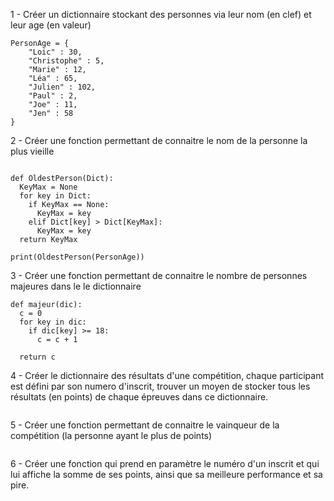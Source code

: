 1 - Créer un dictionnaire stockant des personnes via leur nom (en clef) et leur age (en valeur)

```
PersonAge = {
    "Loic" : 30,
    "Christophe" : 5,
    "Marie" : 12,
    "Léa" : 65,
    "Julien" : 102,
    "Paul" : 2,
    "Joe" : 11,
    "Jen" : 58
}

```

2 - Créer une fonction permettant de connaitre le nom de la personne la plus vieille

```

def OldestPerson(Dict):
  KeyMax = None
  for key in Dict:
    if KeyMax == None:
      KeyMax = key
    elif Dict[key] > Dict[KeyMax]:
      KeyMax = key
  return KeyMax

print(OldestPerson(PersonAge))
```

3 - Créer une fonction permettant de connaitre le nombre de personnes majeures dans le le dictionnaire

```
def majeur(dic):
  c = 0
  for key in dic:
    if dic[key] >= 18:
      c = c + 1

  return c
```

4 - Créer le dictionnaire des résultats d'une compétition, chaque participant est défini par son numero d'inscrit,
trouver un moyen de stocker tous les résultats (en points) de chaque épreuves dans ce dictionnaire.

```

```

5 - Créer une fonction permettant de connaitre le vainqueur de la compétition (la personne ayant le plus de points)

```

```

6 - Créer une fonction qui prend en paramètre le numéro d'un inscrit et qui lui affiche la somme de ses points, ainsi que sa meilleure performance et sa pire.

```

```



